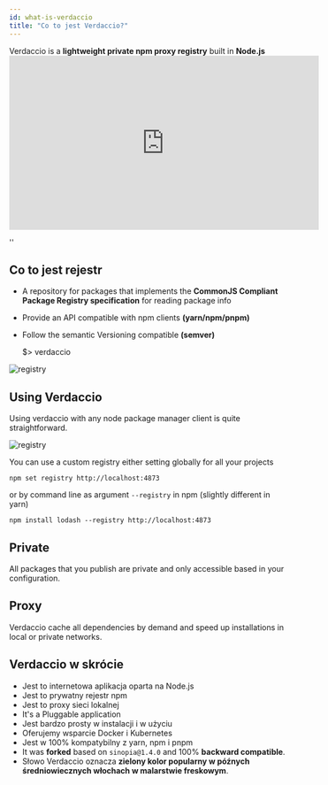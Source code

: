 ```yaml
---
id: what-is-verdaccio
title: "Co to jest Verdaccio?"
---
```


Verdaccio is a **lightweight private npm proxy registry** built in **Node.js** <iframe width="560" height="315" src="https://www.youtube.com/embed/hDIFKzmoCaA?enablejsapi=1" frameborder="0" allow="accelerometer; autoplay; encrypted-media; gyroscope; picture-in-picture" allowfullscreen mark="crwd-mark"></iframe>

<div id="codefund">''</div>

## Co to jest rejestr

* A repository for packages that implements the **CommonJS Compliant Package Registry specification** for reading package info
* Provide an API compatible with npm clients **(yarn/npm/pnpm)**
* Follow the semantic Versioning compatible **(semver)**

    $> verdaccio
    

![registry](assets/verdaccio_server.gif)

## Using Verdaccio

Using verdaccio with any node package manager client is quite straightforward.

![registry](assets/npm_install.gif)

You can use a custom registry either setting globally for all your projects

    npm set registry http://localhost:4873
    

or by command line as argument `--registry` in npm (slightly different in yarn)

    npm install lodash --registry http://localhost:4873
    

## Private

All packages that you publish are private and only accessible based in your configuration.

## Proxy

Verdaccio cache all dependencies by demand and speed up installations in local or private networks.

## Verdaccio w skrócie

* Jest to internetowa aplikacja oparta na Node.js
* Jest to prywatny rejestr npm
* Jest to proxy sieci lokalnej
* It's a Pluggable application
* Jest bardzo prosty w instalacji i w użyciu
* Oferujemy wsparcie Docker i Kubernetes
* Jest w 100% kompatybilny z yarn, npm i pnpm
* It was **forked** based on `sinopia@1.4.0` and 100% **backward compatible**.
* Słowo Verdaccio oznacza **zielony kolor popularny w późnych średniowiecznych włochach w malarstwie freskowym**.